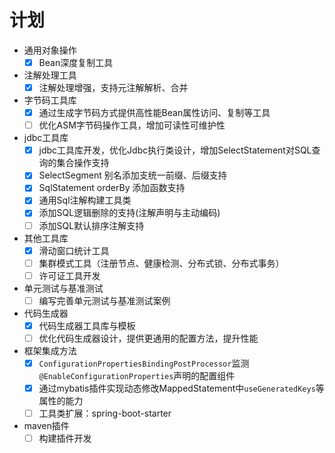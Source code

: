 # 计划

- 通用对象操作
  - [x] Bean深度复制工具
- 注解处理工具
  - [x] 注解处理增强，支持元注解解析、合并
- 字节码工具库
  - [x] 通过生成字节码方式提供高性能Bean属性访问、复制等工具
  - [ ] 优化ASM字节码操作工具，增加可读性可维护性
- jdbc工具库
  - [x] jdbc工具库开发，优化Jdbc执行类设计，增加SelectStatement对SQL查询的集合操作支持
  - [x] SelectSegment 别名添加支统一前缀、后缀支持
  - [x] SqlStatement orderBy 添加函数支持
  - [x] 通用Sql注解构建工具类
  - [x] 添加SQL逻辑删除的支持(注解声明与主动编码)
  - [ ] 添加SQL默认排序注解支持
- 其他工具库
  - [x] 滑动窗口统计工具
  - [ ] 集群模式工具（注册节点、健康检测、分布式锁、分布式事务）
  - [ ] 许可证工具开发
- 单元测试与基准测试
  - [ ] 编写完善单元测试与基准测试案例
- 代码生成器
  - [x] 代码生成器工具库与模板
  - [ ] 优化代码生成器设计，提供更通用的配置方法，提升性能
- 框架集成方法
  - [x] `ConfigurationPropertiesBindingPostProcessor`监测`@EnableConfigurationProperties`声明的配置组件
  - [x] 通过mybatis插件实现动态修改MappedStatement中`useGeneratedKeys`等属性的能力
  - [ ] 工具类扩展：spring-boot-starter
- maven插件
  - [ ] 构建插件开发

